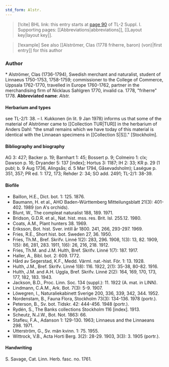 ```yaml
---
std_form: Alstr.
---
```


> [!cite] BHL link: this entry starts at [page 90](https://www.biodiversitylibrary.org/page/33264817) of TL-2 Suppl. I.
> Supporting pages: [[Abbreviations|abbreviations]], [[Layout key|layout key]].

> [!example] See also [[Alströmer, Clas (1778 friherre, baron) (von)|first entry]] for this author

### Author

\* Alströmer, Clas (1736-1794), Swedish merchant and naturalist, student of Linnaeus 1750-1753, 1758-1759; commissioner to the College of Commerce, Uppsala 1762-1770, travelled in Europe 1760-1762, partner in the merchandising firm of Nicklaus Sahlgren 1770, invalid ca. 1778, "friherre" 1778. 
**Abbreviated name**: *Alstr.*

#### Herbarium and types

see TL-2/1: 38. – I. Kukkonen (in lit. 9 Jan 1978) informs us that some of the material of Alströmer came to [[Collection TUR|TUR]] in the herbarium of Anders Dahl: "the small remains which we have today of this material is identical with the Linnaean specimens in [[Collection S|S]]." \[Stockholm\].

#### Bibliography and biography

AG 3: 427; Backer p. 19; Barnhart 1: 45; Bossert p. 9; Colmeiro 1: clx; Dawson p. 16; Dryander 5: 137 \[index\]; Hortus 3: 1187; IH 2: 33; KR p. 29 (1 publ; b. 9 Aug 1736, Alingsås; d. 5 Mar 1794, Gåsevadsholm); Laségue p. 351, 357; PR ed. 1: 172, 173; Rehder 2: 34; SO add. 2491; TL-2/1: 38-39.

#### Biofile

- Baillon, H.E., Dict. bot. 1: 125. 1876.
- Baumann, H. et al., AHO Baden-Württemberg Mitteilungsblatt 21(3): 401-402. 1989 (on A's orchids).
- Blunt, W., The compleat naturalist 188, 189. 1971.
- Bridson, G.D.R. et al., Nat. hist. mss. res. Brit. Isl. 255.12. 1980.
- Coats, A.M., Plant hunters 38. 1969.
- Eriksson, Bot. hist. Sver. intill år 1800. 241, 266, 293-297. 1969.
- Fries, R.E., Short hist. bot. Sweden 27, 36. 1950.
- Fries, Th.M., Bref. Skrifv. Linné 1(2): 283, 296. 1908, 1(3): 13, 82. 1909, 1(5): 86, 281, 283. 1911, 1(6): 26, 216, 218. 1912.
- Fries, Th.M. and J.M. Hulth, Bref. Skrifv. Linné 1(7): 187. 1917.
- Haller, A., Bibl. bot. 2: 609. 1772.
- Hård av Segerstad, K.F., Medd. Värml. nat.-hist. För. 1: 13. 1928.
- Hulth, J.M., Bref. Skrifv. Linné 1(8): 116. 1922, 2(1): 35-38, 80-82. 1916.
- Hulth, J.M. and A.H. Uggla, Bref. Skrifv. Linné 2(2): 164, 169, 170, 173, 177, 182, 183. 1943.
- Jackson, B.D., Proc. Linn. Soc. 134 (suppl.): 11. 1922 (A. mat. in LINN).
- Lindmann, C.A.M., Ark. Bot. 7(3): 5-9. 1907.
- Löwegren, I., Naturaliekabinett Sverige 200, 336, 339, 342, 344. 1952.
- Nordenstam, B., Fauna Flora, Stockholm 73(3): 134-136. 1978 (portr.).
- Peterson, B., Sv. bot. Tidskr. 42: 444-456. 1948 (portr.).
- Rydén, S., The Banks collections Stockholm 116 \[index\]. 1913.
- Scheutz, N.J.W., Bot. Not. 1863: 66.
- Stafleu, F.A., Adanson 1: 129-130. 1963; Linnaeus and the Linnaeans 298. 1971.
- Utterström, G., Sv. män kvinn. 1: 75. 1955.
- Wittrock, V.B., Acta Horti Berg. 3(2): 28-29. 1903, 3(3): 3. 1905 (portr.).

#### Handwriting

S. Savage, Cat. Linn. Herb. fasc. no. 1761.

